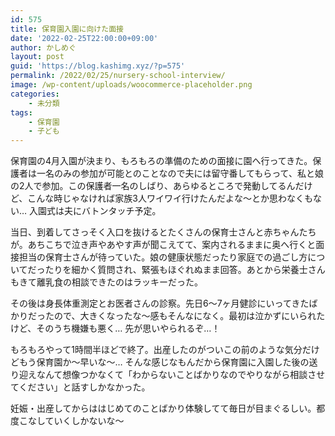 ```yaml
---
id: 575
title: 保育園入園に向けた面接
date: '2022-02-25T22:00:00+09:00'
author: かしめぐ
layout: post
guid: 'https://blog.kashimg.xyz/?p=575'
permalink: /2022/02/25/nursery-school-interview/
image: /wp-content/uploads/woocommerce-placeholder.png
categories:
    - 未分類
tags:
    - 保育園
    - 子ども
---
```


保育園の4月入園が決まり、もろもろの準備のための面接に園へ行ってきた。保護者は一名のみの参加が可能とのことなので夫には留守番してもらって、私と娘の2人で参加。この保護者一名のしばり、あらゆるところで発動してるんだけど、こんな時じゃなければ家族3人ワイワイ行けたんだよな〜とか思わなくもない… 入園式は夫にバトンタッチ予定。

当日、到着してさっそく入口を抜けるとたくさんの保育士さんと赤ちゃんたちが。あちこちで泣き声やあやす声が聞こえてて、案内されるままに奥へ行くと面接担当の保育士さんが待っていた。娘の健康状態だったり家庭での過ごし方についてだったりを細かく質問され、緊張もほぐれぬまま回答。あとから栄養士さんもきて離乳食の相談できたのはラッキーだった。

その後は身長体重測定とお医者さんの診察。先日6〜7ヶ月健診にいってきたばかりだったので、大きくなったな〜感もそんなになく。最初は泣かずにいられたけど、そのうち機嫌も悪く… 先が思いやられるぞ…！

もろもろやって1時間半ほどで終了。出産したのがついこの前のような気分だけどもう保育園か〜早いな〜… そんな感じなもんだから保育園に入園した後の送り迎えなんて想像つかなくて「わからないことばかりなのでやりながら相談させてください」と話すしかなかった。

妊娠・出産してからははじめてのことばかり体験してて毎日が目まぐるしい。都度こなしていくしかないな〜